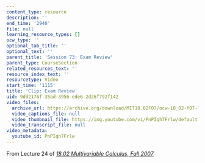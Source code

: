 ```yaml
---
content_type: resource
description: ''
end_time: '2940'
file: null
learning_resource_types: []
ocw_type: ''
optional_tab_title: ''
optional_text: ''
parent_title: 'Session 73: Exam Review'
parent_type: CourseSection
related_resources_text: ''
resource_index_text: ''
resourcetype: Video
start_time: '1115'
title: 'Clip: Exam Review'
uid: 9dd2176f-35ad-3956-ede6-2d26f792f142
video_files:
  archive_url: https://archive.org/download/MIT18.02F07/ocw-18_02-f07-lec24_300k.mp4
  video_captions_file: null
  video_thumbnail_file: https://img.youtube.com/vi/PnPIqh7Frlw/default.jpg
  video_transcript_file: null
video_metadata:
  youtube_id: PnPIqh7Frlw
---
```


From Lecture 24 of [_18.02 Multivariable Calculus, Fall 2007_](/courses/18-02-multivariable-calculus-fall-2007/video_galleries/video-lectures)



